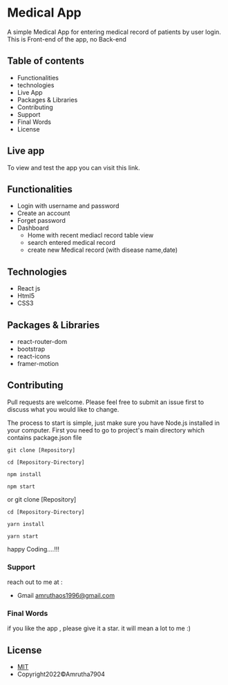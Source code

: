 
# Medical App

A simple Medical App for entering medical record of patients by user login. This is Front-end of the app, no Back-end



## Table of contents

- Functionalities
- technologies
- Live App
- Packages & Libraries
- Contributing
- Support
- Final Words
- License



## Live app

To view and test the app you can visit this link.


## Functionalities

- Login with username and password
- Create an account
- Forget password
- Dashboard
  - Home with recent mediacl record table view
  - search entered medical record 
  - create new Medical record (with disease name,date)

## Technologies

- React js
- Html5
- CSS3

## Packages & Libraries

- react-router-dom
- bootstrap
- react-icons
- framer-motion



## Contributing

Pull requests are welcome. Please feel free to submit an issue first to discuss what you would like to change.

The process to start is simple, just make sure you have Node.js installed in your computer.
First you need to go to project's main directory which contains package.json file


    git clone [Repository]

    cd [Repository-Directory]

    npm install

    npm start

or
    git clone [Repository]

    cd [Repository-Directory]

    yarn install

    yarn start

happy Coding....!!!

### Support

reach out to me at :

- Gmail amruthaos1996@gmail.com

### Final Words

if you like the app , please give it a star. it will mean a lot to me :)


## License

- [MIT](https://choosealicense.com/licenses/mit/)
- Copyright2022©Amrutha7904

